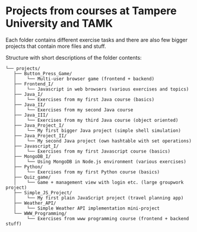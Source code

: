 # Projects from courses at Tampere University and TAMK

Each folder contains different exercise tasks and there are also few bigger projects that contain more files and stuff.

Structure with short descriptions of the folder contents:

```
└── projects/
   ├── Button_Press_Game/
   │    └── Multi-user browser game (frontend + backend)
   ├── Frontend_I/
   │    └── Javascript in web browsers (various exercises and topics)
   ├── Java_I/
   │    └── Exercises from my first Java course (basics)
   ├── Java_II/
   │    └── Exercises from my second Java course
   ├── Java_III/
   │    └── Exercises from my third Java course (object oriented)
   ├── Java_Project_I/
   │    └── My first bigger Java project (simple shell simulation)
   ├── Java_Project_II/
   │    └── My second Java project (own hashtable with set operations)
   ├── Javascript_I/
   │    └── Exercises from my first Javascript course (basics)
   ├── MongoDB_I/
   │    └── Using MongoDB in Node.js environment (various exercises)
   ├── Python/
   │    └── Exercises from my first Python course (basics)
   ├── Quiz_game/
   │    └── Game + management view with login etc. (large groupwork project)
   ├── Simple_JS_Project/
   │    └── My first plain JavaScript project (travel planning app)
   ├── Weather_API/
   │    └── Simple Weather API implementation mini-project
   └── WWW_Programming/
        └── Exercises from www programming course (frontend + backend stuff)
```
